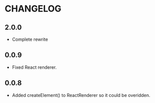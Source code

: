 # CHANGELOG

## 2.0.0

* Complete rewrite

## 0.0.9

* Fixed React renderer.

## 0.0.8

* Added createElement() to ReactRenderer so it could be overidden.
